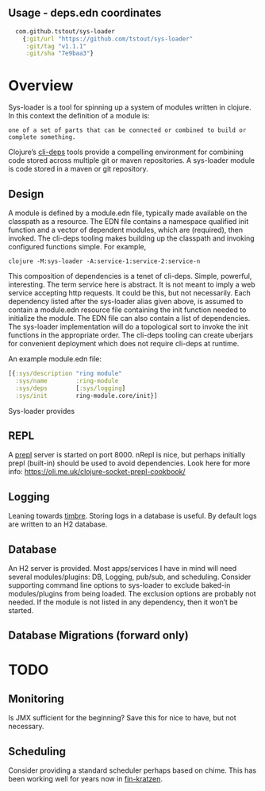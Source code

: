 ## Usage - deps.edn coordinates
```clojure
  com.github.tstout/sys-loader
    {:git/url "https://github.com/tstout/sys-loader"
     :git/tag "v1.1.1"
     :git/sha "7e9baa3"}
```

# Overview
Sys-loader is a tool for spinning up a system of modules written in clojure. In this context the
definition of a module is: 
```
one of a set of parts that can be connected or combined to build or complete something.
```
Clojure’s [cli-deps](https://clojure.org/guides/deps_and_cli) tools provide a compelling environment for combining code stored across multiple git or maven repositories.
A sys-loader module is code stored in a maven or git repository. 
## Design
A module is defined by a module.edn file, typically made available on the classpath as a resource. The EDN file contains a namespace qualified init function and a vector of dependent modules, which are (required), then invoked. The cli-deps tooling makes building up the classpath and invoking configured functions simple. For example, 
```
clojure -M:sys-loader -A:service-1:service-2:service-n
```
This composition of dependencies is a tenet of cli-deps. Simple, powerful, interesting. The term service here is abstract. It is not meant to imply a web service accepting http requests. It could be this, but not necessarily. Each dependency listed after the sys-loader alias given above, is assumed to contain a module.edn resource file containing the init function needed to initialize the module. The EDN file can also contain a list of dependencies. The sys-loader implementation will do a topological sort to invoke the init functions in the appropriate order. 
The cli-deps tooling can create uberjars for convenient deployment which does not require cli-deps at runtime.

An example module.edn file:
```clojure
[{:sys/description "ring module"
  :sys/name        :ring-module
  :sys/deps        [:sys/logging]
  :sys/init        ring-module.core/init}]
```

Sys-loader provides 
## REPL
A [prepl](https://clojuredocs.org/clojure.core.server/prepl) server is started on port 8000. nRepl is nice, but perhaps initially prepl (built-in) should be used to avoid dependencies. Look here for more info: https://oli.me.uk/clojure-socket-prepl-cookbook/

## Logging
Leaning towards [timbre](https://github.com/ptaoussanis/timbre). Storing logs in a database is useful. By default logs are written to an H2 database.

## Database
An H2 server is provided. 
Most apps/services I have in mind will need several modules/plugins: DB, Logging, pub/sub,  and scheduling. Consider supporting command line options to sys-loader to exclude baked-in modules/plugins from being loaded. The exclusion options are probably not needed. If the module is not listed in any dependency, then it won’t be started.

## Database Migrations (forward only)

# TODO 
## Monitoring
Is JMX sufficient for the beginning? Save this for nice to have, but not necessary.

## Scheduling
Consider providing a standard scheduler perhaps based on chime. This has been working well for years now in [fin-kratzen](https://github.com/tstout/fin-kratzen).
